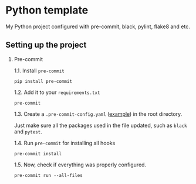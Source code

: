 # Python template

My Python project configured with pre-commit, black, pylint, flake8 and etc.

## Setting up the project

1. Pre-commit

    1.1. Install `pre-commit`

    ```
    pip install pre-commit
    ```

    1.2. Add it to your `requirements.txt`

    ```
    pre-commit
    ```

    1.3. Create a `.pre-commit-config.yaml` ([example](./.pre-commit-config.yaml)) in the root directory.
    
    Just make sure all the packages used in the file updated, such as `black` and `pytest`.

    1.4. Run `pre-commit` for installing all hooks

    ```
    pre-commit install
    ```

    1.5. Now, check if everything was properly configured.

    ```
    pre-commit run --all-files
    ```
